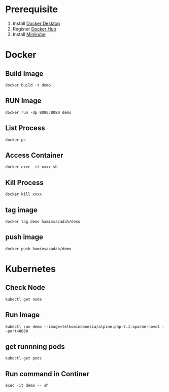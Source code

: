 # Prerequisite 
1. Install [Docker Desktop]([https://link](https://www.docker.com/get-started)) 
2. Register [Docker Hub]([https://link](https://hub.docker.com/signup))
3. Install [Minikube]([https://link](https://minikube.sigs.k8s.io/docs/start/))
 


# Docker
## Build Image
```docker build -t demo .```

## RUN Image
```docker run -dp 8080:8080 demo```

## List Process
```docker ps```

## Access Container
```docker exec -it xxxx sh```

## Kill Process
```docker kill xxxx```

## tag image
```docker tag demo hamimsazadah/demo```
## push image
```docker push hamimsazadah/demo```

# Kubernetes

## Check Node
```kubectl get node```

## Run Image
```kubectl run demo --image=telkomindonesia/alpine:php-7.1-apache-novol --port=8080```

## get runnning pods
```kubectl get pods```

## Run command in Continer
```exec -it demo -- sh```